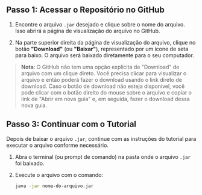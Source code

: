 ## Passo 1: Acessar o Repositório no GitHub

1. Encontre o arquivo `.jar` desejado e clique sobre o nome do arquivo. Isso abrirá a página de visualização do arquivo no GitHub.

3. Na parte superior direita da página de visualização do arquivo, clique no botão **"Download"** (ou **"Baixar"**), representado por um ícone de seta para baixo. O arquivo será baixado diretamente para o seu computador.

> **Nota**: O GitHub não tem uma opção explícita de "Download" de arquivo com um clique direto. Você precisa clicar para visualizar o arquivo e então poderá fazer o download usando o link direto de download. Caso o botão de download não esteja disponível, você pode clicar com o botão direito do mouse sobre o arquivo e copiar o link de "Abrir em nova guia" e, em seguida, fazer o download dessa nova guia.

## Passo 3: Continuar com o Tutorial

Depois de baixar o arquivo `.jar`, continue com as instruções do tutorial para executar o arquivo conforme necessário.

1. Abra o terminal (ou prompt de comando) na pasta onde o arquivo `.jar` foi baixado.

2. Execute o arquivo com o comando:

   ```bash
   java -jar nome-do-arquivo.jar
